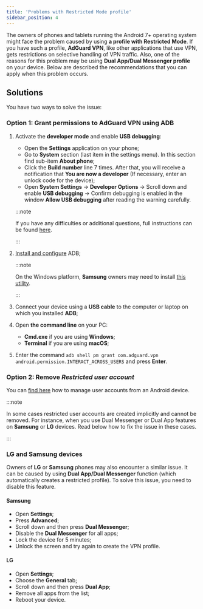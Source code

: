 ```yaml
---
title: 'Problems with Restricted Mode profile'
sidebar_position: 4
---
```


The owners of phones and tablets running the Android 7+ operating system might face the problem caused by using **a profile with Restricted Mode**. If you have such a profile, **AdGuard VPN**, like other applications that use VPN, gets restrictions on selective handling of VPN traffic. Also, one of the reasons for this problem may be using **Dual App/Dual Messenger profile** on your device. Below are described the recommendations that you can apply when this problem occurs.

## Solutions

You have two ways to solve the issue:

### Option 1: Grant permissions to AdGuard VPN using ADB

1. Activate the **developer mode** and enable **USB debugging**:

    - Open the **Settings** application on your phone;
    - Go to **System** section (last item in the settings menu). In this section find sub-item **About phone**;
    - Click the **Build number** line 7 times. After that, you will receive a notification that **You are now a developer** (If necessary, enter an unlock code for the device);
    - Open **System Settings** → **Developer Options** → Scroll down and enable **USB debugging** → Confirm debugging is enabled in the window **Allow USB debugging** after reading the warning carefully.

    :::note

    If you have any difficulties or additional questions, full instructions can be found [here](https://developer.android.com/studio/debug/dev-options).

    :::

1. [Install and configure](https://www.xda-developers.com/install-adb-windows-macos-linux/) ADB;

    :::note

    On the Windows platform, **Samsung** owners may need to install [this utility](https://developer.samsung.com/mobile/android-usb-driver.html).

    :::

1. Connect your device using a **USB cable** to the computer or laptop on which you installed **ADB**;

1. Open **the command line** on your PC:

    - **Cmd.exe** if you are using **Windows**;
    - **Terminal** if you are using **macOS**;

1. Enter the command `adb shell pm grant com.adguard.vpn android.permission.INTERACT_ACROSS_USERS` and press **Enter**.

### Option 2: Remove *Restricted user account*

You can [find here](https://support.google.com/a/answer/6223444?hl=en) how to manage user accounts from an Android device.

:::note

In some cases restricted user accounts are created implicitly and cannot be removed. For instance, when you use Dual Messenger or Dual App features on **Samsung** or **LG** devices. Read below how to fix the issue in these cases.

:::

### LG and Samsung devices

Owners of **LG** or **Samsung** phones may also encounter a similar issue. It can be caused by using **Dual App/Dual Messenger** function (which automatically creates a restricted profile).
To solve this issue, you need to disable this feature.

#### Samsung

- Open **Settings**;
- Press **Advanced**;
- Scroll down and then press **Dual Messenger**;
- Disable the **Dual Messenger** for all apps;
- Lock the device for 5 minutes;
- Unlock the screen and try again to create the VPN profile.

#### LG

- Open **Settings**;
- Choose the **General** tab;
- Scroll down and then press **Dual App**;
- Remove all apps from the list;
- Reboot your device.
